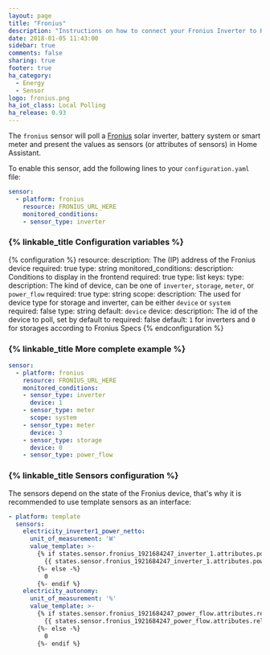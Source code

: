 ```yaml
---
layout: page
title: "Fronius"
description: "Instructions on how to connect your Fronius Inverter to Home Assistant."
date: 2018-01-05 11:43:00
sidebar: true
comments: false
sharing: true
footer: true
ha_category:
  - Energy
  - Sensor
logo: fronius.png
ha_iot_class: Local Polling
ha_release: 0.93
---
```


The `fronius` sensor will poll a [Fronius](http://www.fronius.com/) solar inverter, battery system or smart meter and present the values as sensors (or attributes of sensors) in Home Assistant.

To enable this sensor, add the following lines to your `configuration.yaml` file:

```yaml
sensor:
  - platform: fronius
    resource: FRONIUS_URL_HERE
    monitored_conditions:
    - sensor_type: inverter
```

### {% linkable_title Configuration variables %}

{% configuration %}
resource:
  description: The (IP) address of the Fronius device
  required: true
  type: string
monitored_conditions:
  description: Conditions to display in the frontend
  required: true
  type: list
  keys:
    type:
      description: The kind of device, can be one of `inverter`, `storage`, `meter`, or `power_flow`
      required: true
      type: string
    scope:
      description: The used for device type for storage and inverter, can be either `device` or `system`
      required: false
      type: string
      default: `device`
    device:
      description: The id of the device to poll, set by default to 
      required: false
      default: `1` for inverters and `0` for storages according to Fronius Specs
{% endconfiguration %}

### {% linkable_title More complete example %}

```yaml
sensor:
  - platform: fronius
    resource: FRONIUS_URL_HERE
    monitored_conditions:
    - sensor_type: inverter
      device: 1
    - sensor_type: meter
      scope: system
    - sensor_type: meter
      device: 3
    - sensor_type: storage
      device: 0
    - sensor_type: power_flow
```

### {% linkable_title Sensors configuration %}

The sensors depend on the state of the Fronius device, that's why it is recommended to use template sensors as an interface:

```yaml
- platform: template
  sensors:
    electricity_inverter1_power_netto:
      unit_of_measurement: 'W'
      value_template: >-
        {% if states.sensor.fronius_1921684247_inverter_1.attributes.power_ac is defined -%}
          {{ states.sensor.fronius_1921684247_inverter_1.attributes.power_ac | float | round(2) }}
        {%- else -%}
          0
        {%- endif %}
    electricity_autonomy:  
      unit_of_measurement: '%'
      value_template: >-
        {% if states.sensor.fronius_1921684247_power_flow.attributes.relative_autonomy is defined -%}
          {{ states.sensor.fronius_1921684247_power_flow.attributes.relative_autonomy | float | round(2) }}
        {%- else -%}
          0
        {%- endif %}
```